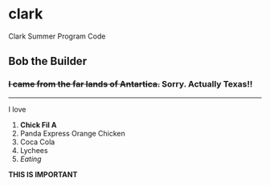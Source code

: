 # clark
Clark Summer Program Code
## Bob the Builder

### ~~I came from the far lands of Antartica.~~ Sorry. Actually Texas!!
---
I love 
1. **Chick Fil A**
2. Panda Express Orange Chicken
3. Coca Cola
4. Lychees
5. *Eating*

**THIS IS IMPORTANT**
